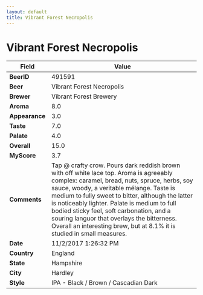 ```yaml
---
layout: default
title: Vibrant Forest Necropolis
---
```


# Vibrant Forest Necropolis

| Field         | Value     |
|---------------|-----------|
| **BeerID** | 491591 |
| **Beer** | Vibrant Forest Necropolis |
| **Brewer** | Vibrant Forest Brewery |
| **Aroma** | 8.0 |
| **Appearance** | 3.0 |
| **Taste** | 7.0 |
| **Palate** | 4.0 |
| **Overall** | 15.0 |
| **MyScore** | 3.7 |
| **Comments** | Tap @ crafty crow. Pours dark reddish brown with off white lace top. Aroma is agreeably complex: caramel, bread, nuts, spruce, herbs, soy sauce, woody, a veritable mélange. Taste is medium to fully sweet to bitter, although the latter is noticeably lighter. Palate is medium to full bodied sticky feel, soft carbonation, and a souring languor that overlays the bitterness. Overall an interesting brew, but at 8.1% it is studied in small measures.  |
| **Date** | 11/2/2017 1:26:32 PM |
| **Country** | England |
| **State** | Hampshire |
| **City** | Hardley |
| **Style** | IPA - Black / Brown / Cascadian Dark |
